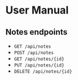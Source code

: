 # User Manual

## Notes endpoints
- `GET /api/notes`
- `POST /api/notes`
- `GET /api/notes/{id}`
- `PUT /api/notes/{id}`
- `DELETE /api/notes/{id}`
